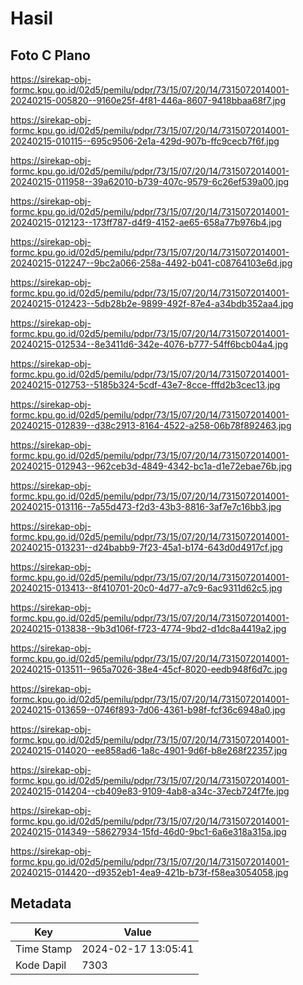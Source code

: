 # Hasil

## Foto C Plano

https://sirekap-obj-formc.kpu.go.id/02d5/pemilu/pdpr/73/15/07/20/14/7315072014001-20240215-005820--9160e25f-4f81-446a-8607-9418bbaa68f7.jpg

https://sirekap-obj-formc.kpu.go.id/02d5/pemilu/pdpr/73/15/07/20/14/7315072014001-20240215-010115--695c9506-2e1a-429d-907b-ffc9cecb7f6f.jpg

https://sirekap-obj-formc.kpu.go.id/02d5/pemilu/pdpr/73/15/07/20/14/7315072014001-20240215-011958--39a62010-b739-407c-9579-6c26ef539a00.jpg

https://sirekap-obj-formc.kpu.go.id/02d5/pemilu/pdpr/73/15/07/20/14/7315072014001-20240215-012123--173ff787-d4f9-4152-ae65-658a77b976b4.jpg

https://sirekap-obj-formc.kpu.go.id/02d5/pemilu/pdpr/73/15/07/20/14/7315072014001-20240215-012247--9bc2a066-258a-4492-b041-c08764103e6d.jpg

https://sirekap-obj-formc.kpu.go.id/02d5/pemilu/pdpr/73/15/07/20/14/7315072014001-20240215-012423--5db28b2e-9899-492f-87e4-a34bdb352aa4.jpg

https://sirekap-obj-formc.kpu.go.id/02d5/pemilu/pdpr/73/15/07/20/14/7315072014001-20240215-012534--8e3411d6-342e-4076-b777-54ff6bcb04a4.jpg

https://sirekap-obj-formc.kpu.go.id/02d5/pemilu/pdpr/73/15/07/20/14/7315072014001-20240215-012753--5185b324-5cdf-43e7-8cce-fffd2b3cec13.jpg

https://sirekap-obj-formc.kpu.go.id/02d5/pemilu/pdpr/73/15/07/20/14/7315072014001-20240215-012839--d38c2913-8164-4522-a258-06b78f892463.jpg

https://sirekap-obj-formc.kpu.go.id/02d5/pemilu/pdpr/73/15/07/20/14/7315072014001-20240215-012943--962ceb3d-4849-4342-bc1a-d1e72ebae76b.jpg

https://sirekap-obj-formc.kpu.go.id/02d5/pemilu/pdpr/73/15/07/20/14/7315072014001-20240215-013116--7a55d473-f2d3-43b3-8816-3af7e7c16bb3.jpg

https://sirekap-obj-formc.kpu.go.id/02d5/pemilu/pdpr/73/15/07/20/14/7315072014001-20240215-013231--d24babb9-7f23-45a1-b174-643d0d4917cf.jpg

https://sirekap-obj-formc.kpu.go.id/02d5/pemilu/pdpr/73/15/07/20/14/7315072014001-20240215-013413--8f410701-20c0-4d77-a7c9-6ac9311d62c5.jpg

https://sirekap-obj-formc.kpu.go.id/02d5/pemilu/pdpr/73/15/07/20/14/7315072014001-20240215-013838--9b3d106f-f723-4774-9bd2-d1dc8a4419a2.jpg

https://sirekap-obj-formc.kpu.go.id/02d5/pemilu/pdpr/73/15/07/20/14/7315072014001-20240215-013511--965a7026-38e4-45cf-8020-eedb948f6d7c.jpg

https://sirekap-obj-formc.kpu.go.id/02d5/pemilu/pdpr/73/15/07/20/14/7315072014001-20240215-013659--0746f893-7d06-4361-b98f-fcf36c6948a0.jpg

https://sirekap-obj-formc.kpu.go.id/02d5/pemilu/pdpr/73/15/07/20/14/7315072014001-20240215-014020--ee858ad6-1a8c-4901-9d6f-b8e268f22357.jpg

https://sirekap-obj-formc.kpu.go.id/02d5/pemilu/pdpr/73/15/07/20/14/7315072014001-20240215-014204--cb409e83-9109-4ab8-a34c-37ecb724f7fe.jpg

https://sirekap-obj-formc.kpu.go.id/02d5/pemilu/pdpr/73/15/07/20/14/7315072014001-20240215-014349--58627934-15fd-46d0-9bc1-6a6e318a315a.jpg

https://sirekap-obj-formc.kpu.go.id/02d5/pemilu/pdpr/73/15/07/20/14/7315072014001-20240215-014420--d9352eb1-4ea9-421b-b73f-f58ea3054058.jpg


## Metadata

| Key        | Value               |
| ---------- | ------------------- |
| Time Stamp | 2024-02-17 13:05:41 |
| Kode Dapil | 7303                |



